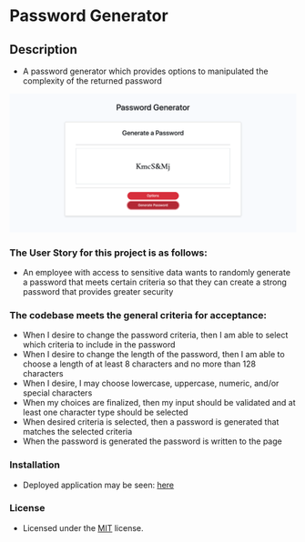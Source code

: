 # Password Generator

## Description

- A password generator which provides options to manipulated the complexity of the returned password

![alt text](assets/images/screenshot.png)


### The User Story for this project is as follows:
- An employee with access to sensitive data wants to randomly generate a password that meets certain criteria so that they can create a strong password that provides greater security

### The codebase meets the general criteria for acceptance:
- When I desire to change the password criteria, then I am able to select which criteria to include in the password
- When I desire to change the length of the password, then I am able to choose a length of at least 8 characters and no more than 128 characters
- When I desire, I may choose lowercase, uppercase, numeric, and/or special characters
- When my choices are finalized, then my input should be validated and at least one character type should be selected
- When desired criteria is selected, then a password is generated that matches the selected criteria
- When the password is generated the password is written to the page

### Installation
- Deployed application may be seen: [here](https://sourslaw.github.io/03_Password_Generator/)

### License
- Licensed under the [MIT](https://opensource.org/licenses/mit-license.php) license.